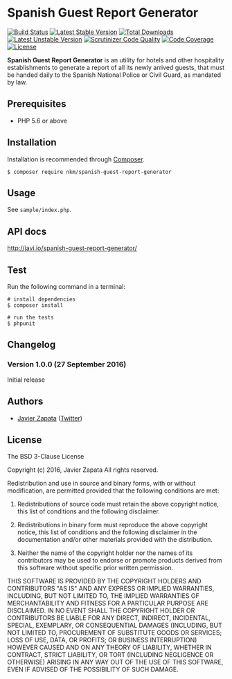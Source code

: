 Spanish Guest Report Generator
==============================

[![Build Status](https://travis-ci.org/nkm/spanish-guest-report-generator.png?branch=master)](https://travis-ci.org/nkm/spanish-guest-report-generator)
[![Latest Stable Version](https://poser.pugx.org/nkm/spanish-guest-report-generator/v/stable)](https://packagist.org/packages/nkm/spanish-guest-report-generator)
[![Total Downloads](https://poser.pugx.org/nkm/spanish-guest-report-generator/downloads)](https://packagist.org/packages/nkm/spanish-guest-report-generator)
[![Latest Unstable Version](https://poser.pugx.org/nkm/spanish-guest-report-generator/v/unstable)](https://packagist.org/packages/nkm/spanish-guest-report-generator)
[![Scrutinizer Code Quality](https://scrutinizer-ci.com/g/nkm/spanish-guest-report-generator/badges/quality-score.png?b=master)](https://scrutinizer-ci.com/g/nkm/spanish-guest-report-generator/?branch=master)
[![Code Coverage](https://scrutinizer-ci.com/g/nkm/spanish-guest-report-generator/badges/coverage.png?b=master)](https://scrutinizer-ci.com/g/nkm/spanish-guest-report-generator/?branch=master)
[![License](https://poser.pugx.org/nkm/spanish-guest-report-generator/license)](https://packagist.org/packages/nkm/spanish-guest-report-generator)

**Spanish Guest Report Generator** is an utility for hotels and other hospitality establishments to generate a report of all its newly arrived guests, that must be handed daily to the Spanish National Police or Civil Guard, as mandated by law.

Prerequisites
-------------

- PHP 5.6 or above

Installation
------------

Installation is recommended through [Composer](https://getcomposer.org/).

```
$ composer require nkm/spanish-guest-report-generator
```

Usage
-----

See `sample/index.php`.

API docs
--------

http://javi.io/spanish-guest-report-generator/

Test
----

Run the following command in a terminal:

```
# install dependencies
$ composer install

# run the tests
$ phpunit
```

Changelog
---------

### Version 1.0.0 (27 September 2016)

Initial release


Authors
-------

- [Javier Zapata](http://javi.io) ([Twitter](https://twitter.com/jzf82))

License
-------

The BSD 3-Clause License

Copyright (c) 2016, Javier Zapata
All rights reserved.

Redistribution and use in source and binary forms, with or without modification, are permitted provided that the following conditions are met:

1. Redistributions of source code must retain the above copyright notice, this list of conditions and the following disclaimer.

2. Redistributions in binary form must reproduce the above copyright notice, this list of conditions and the following disclaimer in the documentation and/or other materials provided with the distribution.

3. Neither the name of the copyright holder nor the names of its contributors may be used to endorse or promote products derived from this software without specific prior written permission.

THIS SOFTWARE IS PROVIDED BY THE COPYRIGHT HOLDERS AND CONTRIBUTORS "AS IS" AND ANY EXPRESS OR IMPLIED WARRANTIES, INCLUDING, BUT NOT LIMITED TO, THE IMPLIED WARRANTIES OF MERCHANTABILITY AND FITNESS FOR A PARTICULAR PURPOSE ARE DISCLAIMED. IN NO EVENT SHALL THE COPYRIGHT HOLDER OR CONTRIBUTORS BE LIABLE FOR ANY DIRECT, INDIRECT, INCIDENTAL, SPECIAL, EXEMPLARY, OR CONSEQUENTIAL DAMAGES (INCLUDING, BUT NOT LIMITED TO, PROCUREMENT OF SUBSTITUTE GOODS OR SERVICES; LOSS OF USE, DATA, OR PROFITS; OR BUSINESS INTERRUPTION) HOWEVER CAUSED AND ON ANY THEORY OF LIABILITY, WHETHER IN CONTRACT, STRICT LIABILITY, OR TORT (INCLUDING NEGLIGENCE OR OTHERWISE) ARISING IN ANY WAY OUT OF THE USE OF THIS SOFTWARE, EVEN IF ADVISED OF THE POSSIBILITY OF SUCH DAMAGE.
